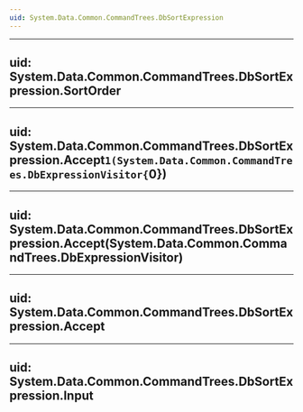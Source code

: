 ```yaml
---
uid: System.Data.Common.CommandTrees.DbSortExpression
---
```


---
uid: System.Data.Common.CommandTrees.DbSortExpression.SortOrder
---

---
uid: System.Data.Common.CommandTrees.DbSortExpression.Accept``1(System.Data.Common.CommandTrees.DbExpressionVisitor{``0})
---

---
uid: System.Data.Common.CommandTrees.DbSortExpression.Accept(System.Data.Common.CommandTrees.DbExpressionVisitor)
---

---
uid: System.Data.Common.CommandTrees.DbSortExpression.Accept
---

---
uid: System.Data.Common.CommandTrees.DbSortExpression.Input
---
